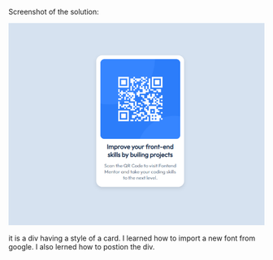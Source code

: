 Screenshot of the solution:

![screenshot of the solution](images/solution.png)

it is a div having a style of a card. 
I learned how to import a new font from google. 
I also lerned how to postion the div. 